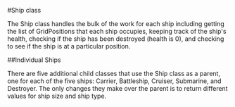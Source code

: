 #Ship class

The Ship class handles the bulk of the work for each ship including getting the list of GridPositions
that each ship occupies, keeping track of the ship's health, checking if the ship has been destroyed
(health is 0), and checking to see if the ship is at a particular position.

##Individual Ships

There are five additional child classes that use the Ship class as a parent, one for each of the five
ships: Carrier, Battleship, Cruiser, Submarine, and Destroyer. The only changes they make over the
parent is to return different values for ship size and ship type.
